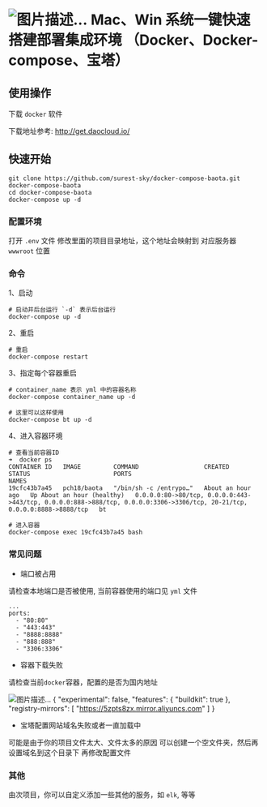 # ![图片描述...](https://img.shields.io/badge/docs-passing-success) Mac、Win 系统一键快速搭建部署集成环境 （Docker、Docker-compose、宝塔）

## 使用操作

下载 `docker` 软件

下载地址参考: http://get.daocloud.io/

## 快速开始

    git clone https://github.com/surest-sky/docker-compose-baota.git docker-compose-baota
    cd docker-compose-baota
    docker-compose up -d

### 配置环境

打开 `.env` 文件
修改里面的项目目录地址，这个地址会映射到 对应服务器 `wwwroot` 位置

### 命令

1、启动

    # 启动并后台运行 `-d` 表示后台运行
    docker-compose up -d

2、重启

    # 重启
    docker-compose restart

3、指定每个容器重启

    # container_name 表示 yml 中的容器名称
    docker-compose container_name up -d

    # 这里可以这样使用
    docker-compose bt up -d

4、进入容器环境

    # 查看当前容器ID
    ➜  docker ps
    CONTAINER ID   IMAGE         COMMAND                  CREATED             STATUS                       PORTS                                                                                                                       NAMES
    19cfc43b7a45   pch18/baota   "/bin/sh -c /entrypo…"   About an hour ago   Up About an hour (healthy)   0.0.0.0:80->80/tcp, 0.0.0.0:443->443/tcp, 0.0.0.0:888->888/tcp, 0.0.0.0:3306->3306/tcp, 20-21/tcp, 0.0.0.0:8888->8888/tcp   bt

    # 进入容器
    docker-compose exec 19cfc43b7a45 bash

### 常见问题

- 端口被占用

请检查本地端口是否被使用, 当前容器使用的端口见 `yml` 文件

    ...
    ports: 
      - "80:80"
      - "443:443"
      - "8888:8888"
      - "888:888"
      - "3306:3306"

- 容器下载失败

请检查当前`docker`容器，配置的是否为国内地址

![图片描述...](https://cdn.surest.cn/Frop9zSUUJ4WO1HRqOQXqmLsmOLa)
    {
        "experimental": false,
        "features": {
            "buildkit": true
        },
        "registry-mirrors": [
            "https://5zpts8zx.mirror.aliyuncs.com"
        ]
    }

- 宝塔配置网站域名失败或者一直加载中

可能是由于你的项目文件太大、文件太多的原因
可以创建一个空文件夹，然后再设置域名到这个目录下
再修改配置文件

### 其他

由次项目，你可以自定义添加一些其他的服务，如 `elk`, 等等